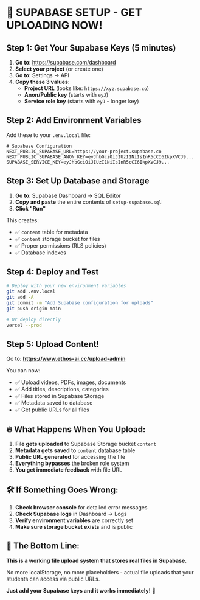 # 🚀 SUPABASE SETUP - GET UPLOADING NOW!

## Step 1: Get Your Supabase Keys (5 minutes)

1. **Go to**: https://supabase.com/dashboard
2. **Select your project** (or create one)
3. **Go to**: Settings → API
4. **Copy these 3 values**:
   - **Project URL** (looks like: `https://xyz.supabase.co`)
   - **Anon/Public key** (starts with `eyJ`)
   - **Service role key** (starts with `eyJ` - longer key)

## Step 2: Add Environment Variables

Add these to your `.env.local` file:

```env
# Supabase Configuration
NEXT_PUBLIC_SUPABASE_URL=https://your-project.supabase.co
NEXT_PUBLIC_SUPABASE_ANON_KEY=eyJhbGciOiJIUzI1NiIsInR5cCI6IkpXVCJ9...
SUPABASE_SERVICE_KEY=eyJhbGciOiJIUzI1NiIsInR5cCI6IkpXVCJ9...
```

## Step 3: Set Up Database and Storage

1. **Go to**: Supabase Dashboard → SQL Editor
2. **Copy and paste** the entire contents of `setup-supabase.sql`
3. **Click "Run"**

This creates:
- ✅ `content` table for metadata
- ✅ `content` storage bucket for files
- ✅ Proper permissions (RLS policies)
- ✅ Database indexes

## Step 4: Deploy and Test

```bash
# Deploy with your new environment variables
git add .env.local
git add -A
git commit -m "Add Supabase configuration for uploads"
git push origin main

# Or deploy directly
vercel --prod
```

## Step 5: Upload Content!

Go to: **https://www.ethos-ai.cc/upload-admin**

You can now:
- ✅ Upload videos, PDFs, images, documents
- ✅ Add titles, descriptions, categories
- ✅ Files stored in Supabase Storage
- ✅ Metadata saved to database
- ✅ Get public URLs for all files

## 🔥 What Happens When You Upload:

1. **File gets uploaded** to Supabase Storage bucket `content`
2. **Metadata gets saved** to `content` database table
3. **Public URL generated** for accessing the file
4. **Everything bypasses** the broken role system
5. **You get immediate feedback** with file URL

## 🛠️ If Something Goes Wrong:

1. **Check browser console** for detailed error messages
2. **Check Supabase logs** in Dashboard → Logs
3. **Verify environment variables** are correctly set
4. **Make sure storage bucket exists** and is public

## 🎯 The Bottom Line:

**This is a working file upload system that stores real files in Supabase.** 

No more localStorage, no more placeholders - actual file uploads that your students can access via public URLs.

**Just add your Supabase keys and it works immediately!** 🚀